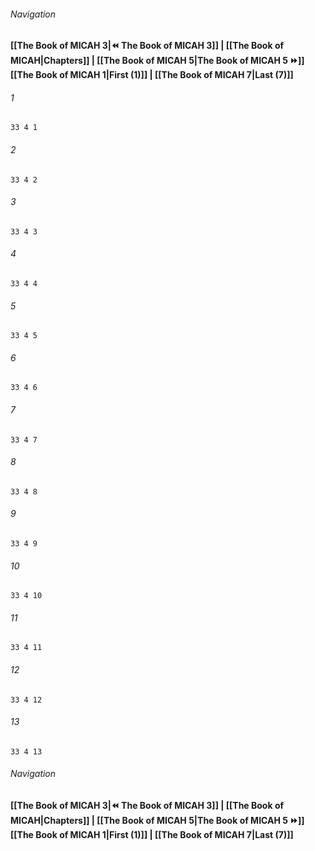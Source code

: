 
###### Navigation
**[[The Book of MICAH 3|⏪ The Book of MICAH 3]] | [[The Book of MICAH|Chapters]] | [[The Book of MICAH 5|The Book of MICAH 5 ⏩]]**
**[[The Book of MICAH 1|First (1)]] | [[The Book of MICAH 7|Last (7)]]**

###### 1
``` verse
33 4 1 
```
###### 2
``` verse
33 4 2 
```
###### 3
``` verse
33 4 3 
```
###### 4
``` verse
33 4 4 
```
###### 5
``` verse
33 4 5 
```
###### 6
``` verse
33 4 6 
```
###### 7
``` verse
33 4 7 
```
###### 8
``` verse
33 4 8 
```
###### 9
``` verse
33 4 9 
```
###### 10
``` verse
33 4 10 
```
###### 11
``` verse
33 4 11 
```
###### 12
``` verse
33 4 12 
```
###### 13
``` verse
33 4 13 
```

###### Navigation
**[[The Book of MICAH 3|⏪ The Book of MICAH 3]] | [[The Book of MICAH|Chapters]] | [[The Book of MICAH 5|The Book of MICAH 5 ⏩]]**
**[[The Book of MICAH 1|First (1)]] | [[The Book of MICAH 7|Last (7)]]**


